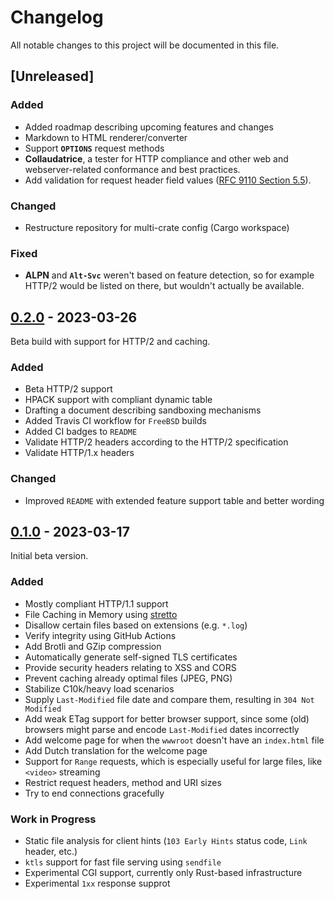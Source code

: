 # Changelog
All notable changes to this project will be documented in this file.

## [Unreleased]

### Added
- Added roadmap describing upcoming features and changes
- Markdown to HTML renderer/converter
- Support **`OPTIONS`** request methods
- **Collaudatrice**, a tester for HTTP compliance and other web and
  webserver-related conformance and best practices.
- Add validation for request header field values ([RFC 9110 Section 5.5](https://www.rfc-editor.org/rfc/rfc9110.html#section-5.5)).

### Changed
- Restructure repository for multi-crate config (Cargo workspace)

### Fixed
- **ALPN** and **`Alt-Svc`** weren't based on feature detection, so for example
  HTTP/2 would be listed on there, but wouldn't actually be available.

## [0.2.0](https://github.com/usadson/servente/releases/tag/v0.2.0) - 2023-03-26
Beta build with support for HTTP/2 and caching.

### Added
- Beta HTTP/2 support
- HPACK support with compliant dynamic table
- Drafting a document describing sandboxing mechanisms
- Added Travis CI workflow for `FreeBSD` builds
- Added CI badges to `README`
- Validate HTTP/2 headers according to the HTTP/2 specification
- Validate HTTP/1.x headers

### Changed
- Improved `README` with extended feature support table and better wording

## [0.1.0](https://github.com/usadson/servente/releases/tag/v0.1.0) - 2023-03-17
Initial beta version.

### Added
- Mostly compliant HTTP/1.1 support
- File Caching in Memory using [stretto](https://docs.rs/stretto/latest/stretto/)
- Disallow certain files based on extensions (e.g. `*.log`)
- Verify integrity using GitHub Actions
- Add Brotli and GZip compression
- Automatically generate self-signed TLS certificates
- Provide security headers relating to XSS and CORS
- Prevent caching already optimal files (JPEG, PNG)
- Stabilize C10k/heavy load scenarios
- Supply `Last-Modified` file date and compare them, resulting in `304 Not Modified`
- Add weak ETag support for better browser support, since some (old) browsers might parse and encode `Last-Modified` dates incorrectly
- Add welcome page for when the `wwwroot` doesn't have an `index.html` file
- Add Dutch translation for the welcome page
- Support for `Range` requests, which is especially useful for large files, like `<video>` streaming
- Restrict request headers, method and URI sizes
- Try to end connections gracefully

### Work in Progress
- Static file analysis for client hints (`103 Early Hints` status code, `Link` header, etc.)
- `ktls` support for fast file serving using `sendfile`
- Experimental CGI support, currently only Rust-based infrastructure
- Experimental `1xx` response supprot
